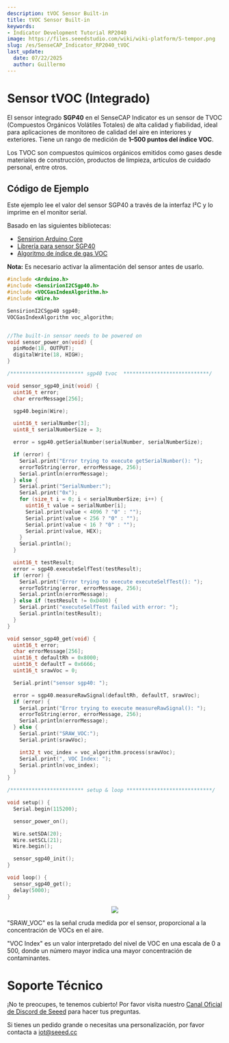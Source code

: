 ```yaml
---
description: tVOC Sensor Built-in
title: tVOC Sensor Built-in
keywords:
- Indicator Development Tutorial RP2040
image: https://files.seeedstudio.com/wiki/wiki-platform/S-tempor.png
slug: /es/SenseCAP_Indicator_RP2040_tVOC
last_update:
  date: 07/22/2025
  author: Guillermo
---
```

# **Sensor tVOC (Integrado)**

El sensor integrado **SGP40** en el SenseCAP Indicator es un sensor de TVOC (Compuestos Orgánicos Volátiles Totales) de alta calidad y fiabilidad, ideal para aplicaciones de monitoreo de calidad del aire en interiores y exteriores. Tiene un rango de medición de **1–500 puntos del índice VOC**.

Los TVOC son compuestos químicos orgánicos emitidos como gases desde materiales de construcción, productos de limpieza, artículos de cuidado personal, entre otros.

## **Código de Ejemplo**

Este ejemplo lee el valor del sensor SGP40 a través de la interfaz I²C y lo imprime en el monitor serial.

Basado en las siguientes bibliotecas:

- [Sensirion Arduino Core](https://github.com/Sensirion/arduino-core/)
- [Librería para sensor SGP40](https://github.com/Sensirion/arduino-i2c-sgp40)
- [Algoritmo de índice de gas VOC](https://github.com/Sensirion/arduino-gas-index-algorithm)

**Nota:** Es necesario activar la alimentación del sensor antes de usarlo.

```cpp
#include <Arduino.h>
#include <SensirionI2CSgp40.h>
#include <VOCGasIndexAlgorithm.h>
#include <Wire.h>

SensirionI2CSgp40 sgp40;
VOCGasIndexAlgorithm voc_algorithm;


//The built-in sensor needs to be powered on
void sensor_power_on(void) {
  pinMode(18, OUTPUT);
  digitalWrite(18, HIGH);
}

/************************ sgp40 tvoc  ****************************/

void sensor_sgp40_init(void) {
  uint16_t error;
  char errorMessage[256];

  sgp40.begin(Wire);

  uint16_t serialNumber[3];
  uint8_t serialNumberSize = 3;

  error = sgp40.getSerialNumber(serialNumber, serialNumberSize);

  if (error) {
    Serial.print("Error trying to execute getSerialNumber(): ");
    errorToString(error, errorMessage, 256);
    Serial.println(errorMessage);
  } else {
    Serial.print("SerialNumber:");
    Serial.print("0x");
    for (size_t i = 0; i < serialNumberSize; i++) {
      uint16_t value = serialNumber[i];
      Serial.print(value < 4096 ? "0" : "");
      Serial.print(value < 256 ? "0" : "");
      Serial.print(value < 16 ? "0" : "");
      Serial.print(value, HEX);
    }
    Serial.println();
  }

  uint16_t testResult;
  error = sgp40.executeSelfTest(testResult);
  if (error) {
    Serial.print("Error trying to execute executeSelfTest(): ");
    errorToString(error, errorMessage, 256);
    Serial.println(errorMessage);
  } else if (testResult != 0xD400) {
    Serial.print("executeSelfTest failed with error: ");
    Serial.println(testResult);
  }
}

void sensor_sgp40_get(void) {
  uint16_t error;
  char errorMessage[256];
  uint16_t defaultRh = 0x8000;
  uint16_t defaultT = 0x6666;
  uint16_t srawVoc = 0;

  Serial.print("sensor sgp40: ");

  error = sgp40.measureRawSignal(defaultRh, defaultT, srawVoc);
  if (error) {
    Serial.print("Error trying to execute measureRawSignal(): ");
    errorToString(error, errorMessage, 256);
    Serial.println(errorMessage);
  } else {
    Serial.print("SRAW_VOC:");
    Serial.print(srawVoc);

    int32_t voc_index = voc_algorithm.process(srawVoc);
    Serial.print(", VOC Index: ");
    Serial.println(voc_index);
  }
}

/************************ setup & loop ****************************/

void setup() {
  Serial.begin(115200);

  sensor_power_on();

  Wire.setSDA(20);
  Wire.setSCL(21);
  Wire.begin();

  sensor_sgp40_init();
}

void loop() {
  sensor_sgp40_get();
  delay(5000);
}

```

<div align="center"><img width={800} src="https://files.seeedstudio.com/wiki/SenseCAP/SenseCAP_Indicator/tvoc.png"/></div>

"SRAW_VOC" es la señal cruda medida por el sensor, proporcional a la concentración de VOCs en el aire.

"VOC Index" es un valor interpretado del nivel de VOC en una escala de 0 a 500, donde un número mayor indica una mayor concentración de contaminantes.

# **Soporte Técnico**

¡No te preocupes, te tenemos cubierto! Por favor visita nuestro [Canal Oficial de Discord de Seeed](https://discord.com/invite/QqMgVwHT3X) para hacer tus preguntas.

Si tienes un pedido grande o necesitas una personalización, por favor contacta a iot@seeed.cc